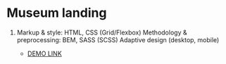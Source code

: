 # Museum landing

1. Markup & style: HTML, CSS (Grid/Flexbox) Methodology & preprocessing: BEM, SASS (SCSS) Adaptive design (desktop, mobile)

    - [DEMO LINK](https://github.io/Rybitskaya/project_2_museum)
